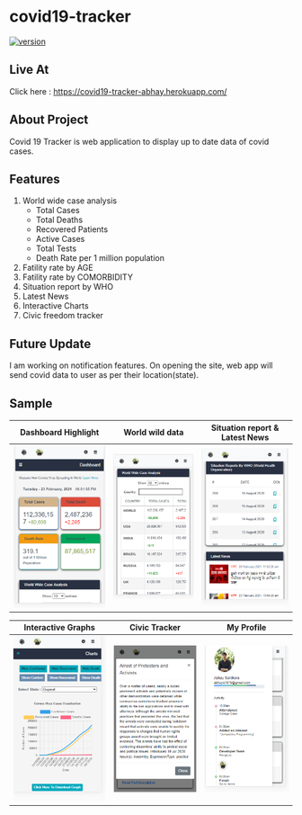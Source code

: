 # covid19-tracker

[![version](https://img.shields.io/badge/version-1.0-yellow.svg)](https://github.com/Abhaysardhara/Draw-Anything-Google-Chrome-Extension/releases/tag/v1.0)

## Live At
Click here : <https://covid19-tracker-abhay.herokuapp.com/>

## About Project
Covid 19 Tracker is web application to display up to date data of covid cases.

## Features
1. World wide case analysis
    * Total Cases
    * Total Deaths
    * Recovered Patients
    * Active Cases
    * Total Tests
    * Death Rate per 1 million population
1. Fatility rate by AGE
1. Fatility rate by COMORBIDITY
1. Situation report by WHO
1. Latest News
1. Interactive Charts
1. Civic freedom tracker

## Future Update
I am working on notification features. On opening the site, web app will send covid data to user as per their location(state).

## Sample
Dashboard Highlight           |  World wild data           |  Situation report & Latest News
:-------------------------:|:---------------------------:|:-------------------------:
![](https://github.com/Abhaysardhara/covid19-tracker/blob/master/Screenshot%20(70).png)  |  ![](https://github.com/Abhaysardhara/covid19-tracker/blob/master/Screenshot%20(71).png)  |  ![](https://github.com/Abhaysardhara/covid19-tracker/blob/master/Screenshot%20(72).png)

Interactive Graphs         |  Civic Tracker           |  My Profile
:-------------------------:|:---------------------------:|:-------------------------:
![](https://github.com/Abhaysardhara/covid19-tracker/blob/master/Screenshot%20(73).png)  |  ![](https://github.com/Abhaysardhara/covid19-tracker/blob/master/Screenshot%20(74).png)  |  ![](https://github.com/Abhaysardhara/covid19-tracker/blob/master/Screenshot%20(75).png)
